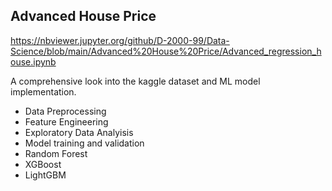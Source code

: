 ## Advanced House Price

https://nbviewer.jupyter.org/github/D-2000-99/Data-Science/blob/main/Advanced%20House%20Price/Advanced_regression_house.ipynb

A comprehensive look into the kaggle dataset and ML model implementation.
- Data Preprocessing
- Feature Engineering
- Exploratory Data Analyisis
- Model training and validation
 - Random Forest
 - XGBoost
 - LightGBM

